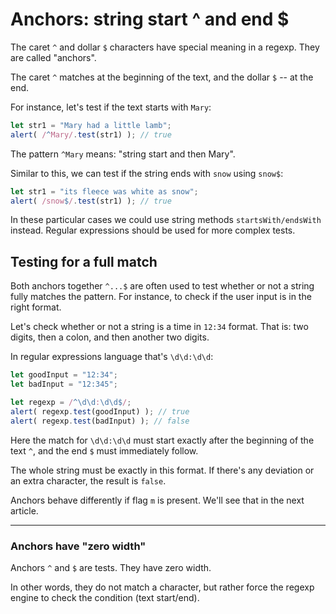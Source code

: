 # Anchors: string start ^ and end $

The caret `^` and dollar `$` characters have special meaning in a regexp. They are called "anchors".

The caret `^` matches at the beginning of the text, and the dollar `$` -- at the end.

For instance, let's test if the text starts with `Mary`:

```js run
let str1 = "Mary had a little lamb";
alert( /^Mary/.test(str1) ); // true
```

The pattern `^Mary` means: "string start and then Mary".

Similar to this, we can test if the string ends with `snow` using `snow$`:

```js run
let str1 = "its fleece was white as snow";
alert( /snow$/.test(str1) ); // true
```

In these particular cases we could use string methods `startsWith/endsWith` instead. Regular expressions should be used for more complex tests.

## Testing for a full match

Both anchors together `^...$` are often used to test whether or not a string fully matches the pattern. For instance, to check if the user input is in the right format.

Let's check whether or not a string is a time in `12:34` format. That is: two digits, then a colon, and then another two digits.

In regular expressions language that's `\d\d:\d\d`:

```js run
let goodInput = "12:34";
let badInput = "12:345";

let regexp = /^\d\d:\d\d$/;
alert( regexp.test(goodInput) ); // true
alert( regexp.test(badInput) ); // false
```

Here the match for `\d\d:\d\d` must start exactly after the beginning of the text `^`, and the end `$` must immediately follow.

The whole string must be exactly in this format. If there's any deviation or an extra character, the result is `false`.

Anchors behave differently if flag `m` is present. We'll see that in the next article.

---

### Anchors have \"zero width\"
Anchors `^` and `$` are tests. They have zero width.

In other words, they do not match a character, but rather force the regexp engine to check the condition (text start/end).

```